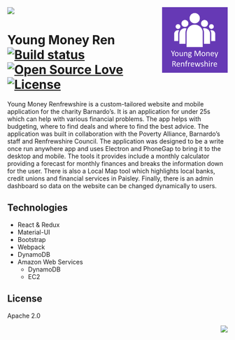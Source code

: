 <img src="demo.gif" />

<img align='right' width='150' height='150' src="app/website/icons/iconoriginal.png" />

# Young Money Ren &nbsp; [![Build status](https://travis-ci.org/full-stack-dev/young-money-renfrewshire.svg?branch=master)](https://travis-ci.org/full-stack-dev/young-money-renfrewshire) [![Open Source Love](https://badges.frapsoft.com/os/v1/open-source.svg?v=102)](https://github.com/ellerbrock/open-source-badge/) [![License](https://img.shields.io/badge/License-Apache%202.0-blue.svg)](https://opensource.org/licenses/Apache-2.0)

Young Money Renfrewshire is a custom-tailored website and mobile application for the charity Barnardo’s. It is an application for under 25s which can help with various financial problems. The app helps with budgeting, where to find deals and where to find the best advice. The application was built in collaboration with the Poverty Alliance, Barnardo’s staff and Renfrewshire Council. The application was designed to be a write once run anywhere app and uses Electron and PhoneGap to bring it to the desktop and mobile. The tools it provides include a monthly calculator providing a forecast for monthly finances and breaks the information down for the user. There is also a Local Map tool which highlights local banks, credit unions and financial services in Paisley. Finally, there is an admin dashboard so data on the website can be changed dynamically to users.

## Technologies

* React & Redux
* Material-UI
* Bootstrap
* Webpack
* DynamoDB
* Amazon Web Services
    * DynamoDB
    * EC2

## License

Apache 2.0

<img align='right' src="http://forthebadge.com/images/badges/built-with-love.svg" />
